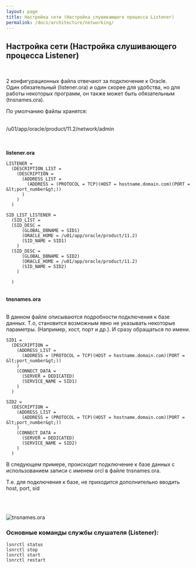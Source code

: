 ```yaml
---
layout: page
title: Настройка сети (Настройка слушивающего процесса Listener)
permalink: /docs/architecture/networking/
---
```



<h2>Настройка сети (Настройка слушивающего процесса Listener)</h2><br/>

2 конфигурационных файла отвечают за подключение к Oracle.<br/>
Один обязательный (listener.ora) и один скорее для удобства, но для работы некоторых программ, он также может быть обязательным
(tnsnames.ora).<br/>


По умолчанию файлы хранятся:

<br/>
/u01/app/oracle/product/11.2/network/admin

<br/><br/>
<strong>listener.ora</strong>
<br/>


    LISTENER =
      (DESCRIPTION_LIST =
        (DESCRIPTION =
          (ADDRESS_LIST =
            (ADDRESS = (PROTOCOL = TCP)(HOST = hostname.domain.com)(PORT = &lt;port_number&gt;))
          )
        )
      )

    SID_LIST_LISTENER =
      (SID_LIST =
      (SID_DESC =
          (GLOBAL_DBNAME = SID1)
          (ORACLE_HOME = /u01/app/oracle/product/11.2)
          (SID_NAME = SID1)
        )
      (SID_DESC =
          (GLOBAL_DBNAME = SID2)
          (ORACLE_HOME = /u01/app/oracle/product/11.2)
          (SID_NAME = SID2)
        )

      )


  <br/>
  <strong>tnsnames.ora</strong><br/>
  <br/>

  В данном файле описываются подробности подключения к базе данных. Т.о, становится возможным явно не указывать некоторые параметры. (Например, хост, порт и др.).
  И сразу обращаться по имени.


    SID1 =
      (DESCRIPTION =
        (ADDRESS_LIST =
          (ADDRESS = (PROTOCOL = TCP)(HOST = hostname.domain.com)(PORT = &lt;port_number&gt;))
        )
        (CONNECT_DATA =
          (SERVER = DEDICATED)
          (SERVICE_NAME = SID1)
        )
      )

    SID2 =
      (DESCRIPTION =
        (ADDRESS_LIST =
          (ADDRESS = (PROTOCOL = TCP)(HOST = hostname.domain.com)(PORT = &lt;port_number&gt;))
        )
        (CONNECT_DATA =
          (SERVER = DEDICATED)
          (SERVICE_NAME = SID2)
        )
      )



  В следующем примере, происходит подключение к базе данных с использованием записи с именем orcl в файле tnsnames.ora.

  Т.е. для подключения к базе, не приходится дополнительно вводить host, port, sid

  <br/><br/>

  <img src="http://img.fotografii.org/images/odba/oracleInstallation/_Windows/Oracle_Database_10g_Release_2_Installation/Oracle_Database_10g_Release_2_Installation_114.png" border="0" alt="tnsnames.ora">





<br/>
<h3>Основные команды службы слушателя (Listener):</h3>

    lsnrctl status
    lsnrctl stop
    lsnrctl start
    lsnrctl restart
